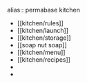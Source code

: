 alias:: permabase kitchen

- [[kitchen/rules]]
- [[kitchen/launch]]
- [[kitchen/storage]]
- [[soap nut soap]]
- [[kitchen/menu]]
- [[kitchen/recipes]]
-
-